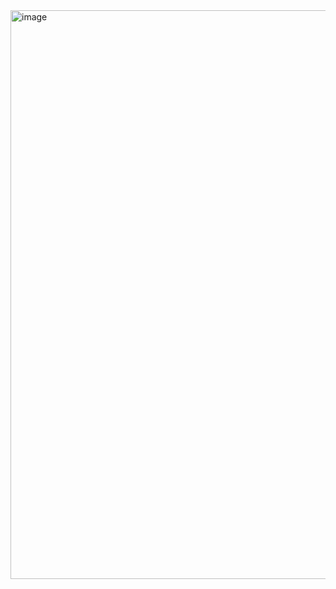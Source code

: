 <img width="1616" height="910" alt="image" src="https://github.com/user-attachments/assets/ab4ebd4a-42d6-4b0a-92a9-f5e170787582" />
